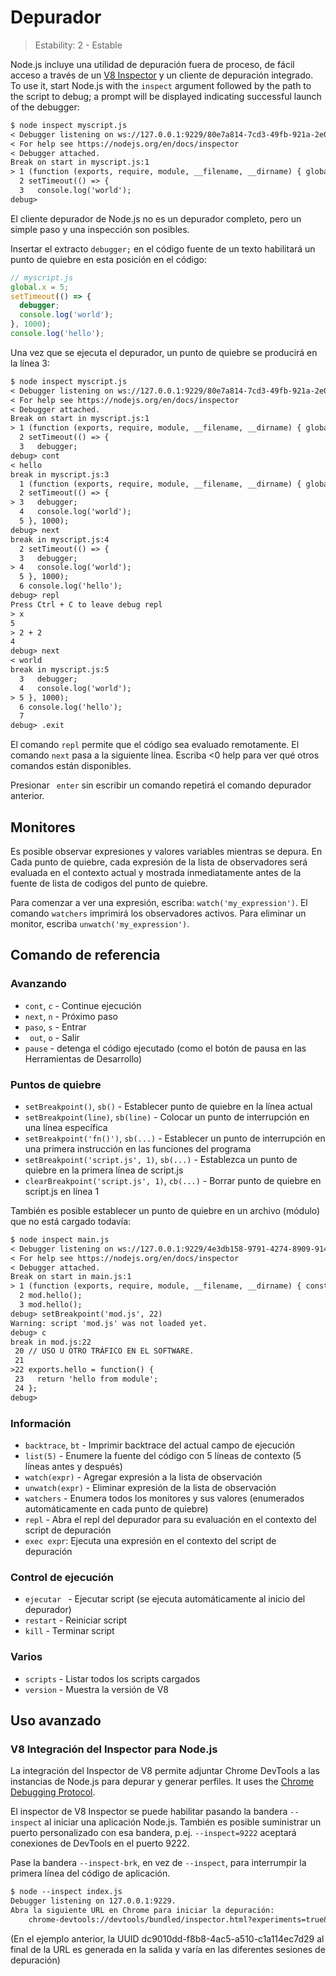 # Depurador

<!--introduced_in=v0.9.12-->

> Estability: 2 - Estable

<!-- type=misc -->

Node.js incluye una utilidad de depuración fuera de proceso, de fácil acceso a través de un [V8 Inspector](#debugger_v8_inspector_integration_for_node_js) y un cliente de depuración integrado. To use it, start Node.js with the `inspect` argument followed by the path to the script to debug; a prompt will be displayed indicating successful launch of the debugger:

```txt
$ node inspect myscript.js
< Debugger listening on ws://127.0.0.1:9229/80e7a814-7cd3-49fb-921a-2e02228cd5ba
< For help see https://nodejs.org/en/docs/inspector
< Debugger attached.
Break on start in myscript.js:1
> 1 (function (exports, require, module, __filename, __dirname) { global.x = 5;
  2 setTimeout(() => {
  3   console.log('world');
debug>
```

El cliente depurador de Node.js no es un depurador completo, pero un simple paso y una inspección son posibles.

Insertar el extracto ` debugger; ` en el código fuente de un texto habilitará un punto de quiebre en esta posición en el código:
```js
// myscript.js
global.x = 5;
setTimeout(() => {
  debugger;
  console.log('world');
}, 1000);
console.log('hello');
```

Una vez que se ejecuta el depurador, un punto de quiebre se producirá en la línea 3:

```txt
$ node inspect myscript.js
< Debugger listening on ws://127.0.0.1:9229/80e7a814-7cd3-49fb-921a-2e02228cd5ba
< For help see https://nodejs.org/en/docs/inspector
< Debugger attached.
Break on start in myscript.js:1
> 1 (function (exports, require, module, __filename, __dirname) { global.x = 5;
  2 setTimeout(() => {
  3   debugger;
debug> cont
< hello
break in myscript.js:3
  1 (function (exports, require, module, __filename, __dirname) { global.x = 5;
  2 setTimeout(() => {
> 3   debugger;
  4   console.log('world');
  5 }, 1000);
debug> next
break in myscript.js:4
  2 setTimeout(() => {
  3   debugger;
> 4   console.log('world');
  5 }, 1000);
  6 console.log('hello');
debug> repl
Press Ctrl + C to leave debug repl
> x
5
> 2 + 2
4
debug> next
< world
break in myscript.js:5
  3   debugger;
  4   console.log('world');
> 5 }, 1000);
  6 console.log('hello');
  7
debug> .exit
```

El comando `repl` permite que el código sea evaluado remotamente. El comando `next` pasa a la siguiente línea. Escriba <0 help</code> para ver qué otros comandos están disponibles.

Presionar ` enter` sin escribir un comando repetirá el comando depurador anterior.

## Monitores

Es posible observar expresiones y valores variables mientras se depura. En Cada punto de quiebre, cada expresión de la lista de observadores será evaluada en el contexto actual y mostrada inmediatamente antes de la fuente de lista de codigos del punto de quiebre.

Para comenzar a ver una expresión, escriba: `watch('my_expression')`. El comando `watchers` imprimirá los observadores activos. Para eliminar un monitor, escriba `unwatch('my_expression')`.

## Comando de referencia

### Avanzando

* ` cont `, ` c ` - Continue ejecución
* `next`, `n` - Próximo paso
* ` paso `, ` s ` - Entrar
* ` out`, `o` - Salir
* `pause` - detenga el código ejecutado (como el botón de pausa en las Herramientas de Desarrollo)

### Puntos de quiebre

* `setBreakpoint()`, `sb()` - Establecer punto de quiebre en la línea actual
* `setBreakpoint(line)`, `sb(line)` - Colocar un punto de interrupción en una línea específica
* `setBreakpoint('fn()')`, `sb(...)` - Establecer un punto de interrupción en una primera instrucción en las funciones del programa
* `setBreakpoint('script.js', 1)`, `sb(...)` - Establezca un punto de quiebre en la primera línea de script.js
* `clearBreakpoint('script.js', 1)`, `cb(...)` - Borrar punto de quiebre en script.js en línea 1

También es posible establecer un punto de quiebre en un archivo (módulo) que no está cargado todavía:

```txt
$ node inspect main.js
< Debugger listening on ws://127.0.0.1:9229/4e3db158-9791-4274-8909-914f7facf3bd
< For help see https://nodejs.org/en/docs/inspector
< Debugger attached.
Break on start in main.js:1
> 1 (function (exports, require, module, __filename, __dirname) { const mod = require('./mod.js');
  2 mod.hello();
  3 mod.hello();
debug> setBreakpoint('mod.js', 22)
Warning: script 'mod.js' was not loaded yet.
debug> c
break in mod.js:22
 20 // USO U OTRO TRÁFICO EN EL SOFTWARE.
 21
>22 exports.hello = function() {
 23   return 'hello from module';
 24 };
debug>
```

### Información

* `backtrace`, `bt` - Imprimir backtrace del actual campo de ejecución
* `list(5)` - Enumere la fuente del código con 5 líneas de contexto (5 líneas antes y después)
* `watch(expr)` - Agregar expresión a la lista de observación
* `unwatch(expr)` - Eliminar expresión de la lista de observación
* `watchers` - Enumera todos los monitores y sus valores (enumerados automáticamente en cada punto de quiebre)
* `repl` - Abra el repl del depurador para su evaluación en el contexto del script de depuración
* `exec expr`: Ejecuta una expresión en el contexto del script de depuración

### Control de ejecución

* `ejecutar ` - Ejecutar script (se ejecuta automáticamente al inicio del depurador)
* `restart` - Reiniciar script
* `kill` - Terminar script

### Varios

* `scripts` - Listar todos los scripts cargados
* `version` - Muestra la versión de V8

## Uso avanzado

### V8 Integración del Inspector para Node.js

La integración del Inspector de V8 permite adjuntar Chrome DevTools a las instancias de Node.js para depurar y generar perfiles. It uses the [Chrome Debugging Protocol](https://chromedevtools.github.io/debugger-protocol-viewer/).

El inspector de V8 Inspector se puede habilitar pasando la bandera `--inspect` al iniciar una aplicación Node.js. También es posible suministrar un puerto personalizado con esa bandera, p.ej. `--inspect=9222` aceptará conexiones de DevTools en el puerto 9222.

Pase la bandera `--inspect-brk`, en vez de `--inspect`, para interrumpir la primera línea del código de aplicación.

```txt
$ node --inspect index.js
Debugger listening on 127.0.0.1:9229.
Abra la siguiente URL en Chrome para iniciar la depuración: 
    chrome-devtools://devtools/bundled/inspector.html?experiments=true&v8only=true&ws=127.0.0.1:9229/dc9010dd-f8b8-4ac5-a510-c1a114ec7d29
```

(En el ejemplo anterior, la UUID dc9010dd-f8b8-4ac5-a510-c1a114ec7d29 al final de la URL es generada en la salida y varía en las diferentes sesiones de depuración)
